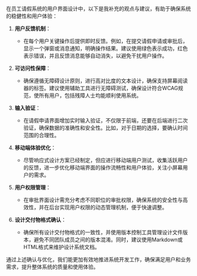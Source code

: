 在员工请假系统的用户界面设计中，以下是我补充的观点与建议，有助于确保系统的稳健性和用户体验：

1. **用户反馈机制**：
   - 在每个用户关键操作后提供即时反馈。例如，在提交请假申请或审批后，显示一个弹窗或消息通知，明确操作结果。建议使用绿色表示成功，红色表示错误，并且反馈消息能够自动消失，以避免干扰用户操作。

2. **可访问性保障**：
   - 确保遵循无障碍设计原则，进行高对比度的文本设计，确保支持屏幕阅读器的标签。建议使用辅助工具进行无障碍测试，确保设计符合WCAG规范，使所有用户，包括残障人士均能顺利使用系统。

3. **输入验证**：
   - 在请假申请界面增加实时输入验证，不仅限于前端，还要在后端进行二次验证，确保数据的准确性和安全性。比如，对于日期的选择，要确认时间范围的合理性。

4. **移动端体验优化**：
   - 尽管响应式设计方案已经制定，但应进行移动端用户测试，收集活跃用户的反馈，进一步优化移动端界面的操作流畅性和用户体验，关注小屏幕用户的需求。

5. **用户权限管理**：
   - 在审批界面设计需充分考虑不同职位的审批权限，确保系统的安全性与高效性，并在后台实现用户权限的动态管理机制，便于快速调整。

6. **设计交付物格式确认**：
   - 确保所有设计交付物格式的一致性，并使用版本控制工具管理设计文件版本，避免不同团队成员之间的版本混淆。同时，建议使用Markdown或HTML格式来维护设计系统文档。

通过上述确认与优化，我们能更加有效地推进系统开发工作，确保满足用户和业务需求，提升整体系统的质量和使用体验。
